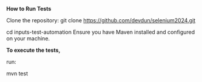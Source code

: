 **How to Run Tests**

Clone the repository: git clone https://github.com/devdun/selenium2024.git

cd inputs-test-automation
Ensure you have Maven installed and configured on your machine.


**To execute the tests,** 

run:

mvn test
